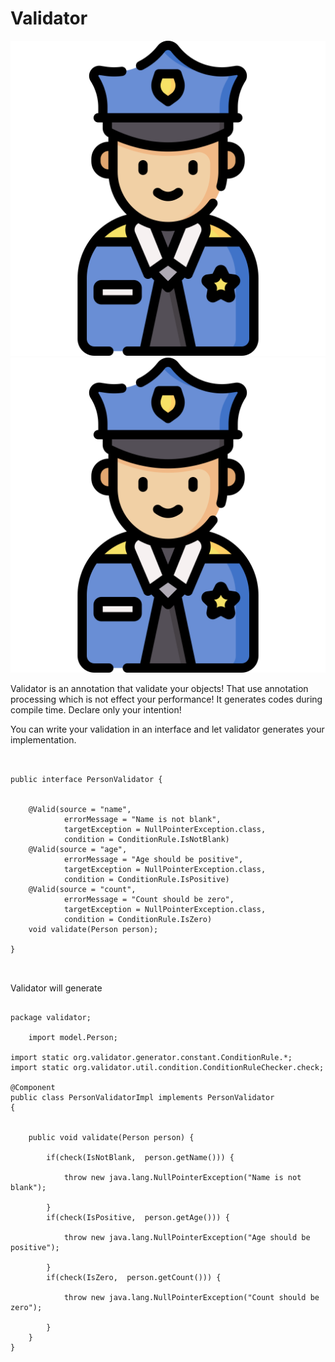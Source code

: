 # Validator 

![Alt text](./validator.svg)
<img src="./validator.svg">

Validator is an annotation that validate your objects! That use annotation processing which is not effect your performance! It generates codes during compile time.
Declare only your intention!


You can write your validation in an interface and let validator generates your implementation.
```


public interface PersonValidator {


    @Valid(source = "name",
            errorMessage = "Name is not blank",
            targetException = NullPointerException.class,
            condition = ConditionRule.IsNotBlank)
    @Valid(source = "age",
            errorMessage = "Age should be positive",
            targetException = NullPointerException.class,
            condition = ConditionRule.IsPositive)
    @Valid(source = "count",
            errorMessage = "Count should be zero",
            targetException = NullPointerException.class,
            condition = ConditionRule.IsZero)
    void validate(Person person);

}

            
```


Validator will generate


```

package validator;

    import model.Person;

import static org.validator.generator.constant.ConditionRule.*;
import static org.validator.util.condition.ConditionRuleChecker.check;

@Component
public class PersonValidatorImpl implements PersonValidator
{


    public void validate(Person person) {

        if(check(IsNotBlank,  person.getName())) {

            throw new java.lang.NullPointerException("Name is not blank");

        }
        if(check(IsPositive,  person.getAge())) {

            throw new java.lang.NullPointerException("Age should be positive");

        }
        if(check(IsZero,  person.getCount())) {

            throw new java.lang.NullPointerException("Count should be zero");

        }
    }
}


```

